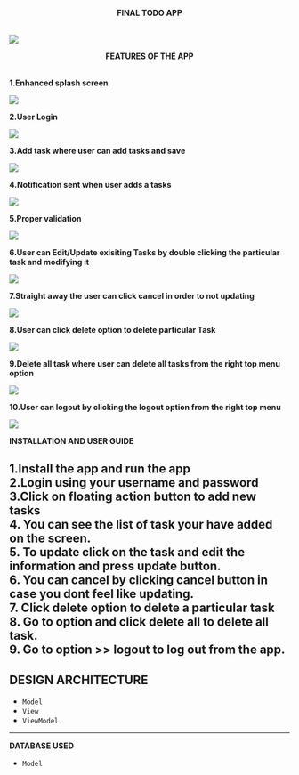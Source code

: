 
<b><center>FINAL TODO APP</center></b><br>

![](app/src/main/res/drawable/todoapp.gif)

<b><center>FEATURES OF THE APP</center></b><br>

<b>1.Enhanced splash screen</b><br>

![](app/src/main/res/drawable/screen.jpg)

<b>2.User Login</b><br>

![](app/src/main/res/drawable/login.gif)

<b>3.Add task where user can add tasks and save</b><br>

![](app/src/main/res/drawable/addtasks.gif)

<b>4.Notification sent when user adds a tasks</b><br>

![](app/src/main/res/drawable/notification.gif)

<b>5.Proper validation</b><br>

![](app/src/main/res/drawable/propervalidation.gif)

<b>6.User can Edit/Update exisiting Tasks by double clicking the particular task and modifying it</b><br>

![](app/src/main/res/drawable/update.gif)

<b>7.Straight away the user can click cancel in order to not updating</b><br> 

![](app/src/main/res/drawable/cancel.gif)

<b>8.User can click delete option to delete particular Task</b><br>

![](app/src/main/res/drawable/delete.gif)

<b>9.Delete all task where user can delete all tasks from the right top menu option</b><br>

![](app/src/main/res/drawable/deleteall.gif)

<b>10.User can logout by clicking the logout option from the right top menu</b><br>

![](app/src/main/res/drawable/logout.gif)



<b>INSTALLATION AND USER GUIDE</b><br>

1.Install the app and run the app<br>
2.Login using your username and password<br>
3.Click on floating action button to add new tasks<br>
4. You can see the list of task your have added on the screen.<br>
5. To update click on the task and edit the information and press update button.<br>
6. You can cancel by clicking cancel button in case you dont feel like updating.<br>
7. Click delete option to delete a particular task<br>
8. Go to option and click delete all to delete all task.<br>
9. Go to option >> logout to log out from the app.<br>
---
<b>DESIGN ARCHITECTURE</b><br>
---
* `Model`  <br>
* `View`  <br>
* `ViewModel`  <br>
---
<b>DATABASE USED</b><br>
* `Model`
